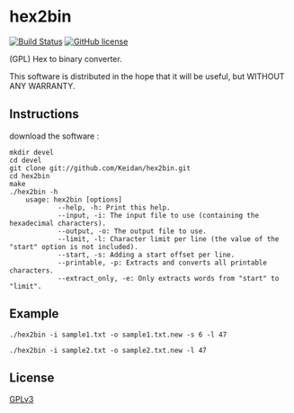 # hex2bin
[![Build Status](https://img.shields.io/travis/Keidan/hex2bin/master.svg?style=plastic)](https://travis-ci.org/Keidan/hex2bin)
[![GitHub license](https://img.shields.io/github/license/Keidan/hex2bin.svg?style=plastic)](https://github.com/Keidan/hex2bin/blob/master/LICENSE)

(GPL) Hex to binary converter.

This software is distributed in the hope that it will be useful, but WITHOUT ANY WARRANTY.

## Instructions


download the software :

	mkdir devel
	cd devel
	git clone git://github.com/Keidan/hex2bin.git
	cd hex2bin
	make
	./hex2bin -h 
        usage: hex2bin [options]
                --help, -h: Print this help.
                --input, -i: The input file to use (containing the hexadecimal characters).
                --output, -o: The output file to use.
                --limit, -l: Character limit per line (the value of the "start" option is not included).
                --start, -s: Adding a start offset per line.
                --printable, -p: Extracts and converts all printable characters.
                --extract_only, -e: Only extracts words from "start" to "limit".

## Example

`./hex2bin -i sample1.txt -o sample1.txt.new -s 6 -l 47`

`./hex2bin -i sample2.txt -o sample2.txt.new -l 47`


## License

[GPLv3](https://github.com/Keidan/hex2bin/blob/master/LICENSE)
